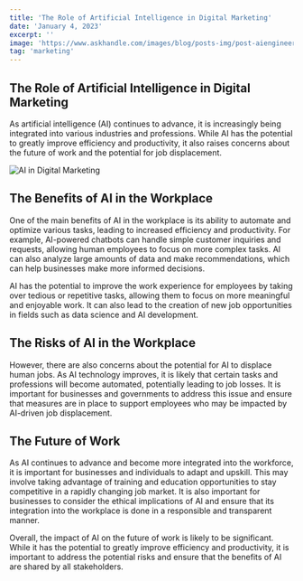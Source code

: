```yaml
---
title: 'The Role of Artificial Intelligence in Digital Marketing'
date: 'January 4, 2023'
excerpt: ''
image: 'https://www.askhandle.com/images/blog/posts-img/post-aiengineer/aires.webp'
tag: 'marketing'
---
```


## The Role of Artificial Intelligence in Digital Marketing

As artificial intelligence (AI) continues to advance, it is increasingly being integrated into various industries and professions. While AI has the potential to greatly improve efficiency and productivity, it also raises concerns about the future of work and the potential for job displacement.

![AI in Digital Marketing](https://www.askhandle.com/images/blog/posts-img/post-aiengineer/aires.webp)

## The Benefits of AI in the Workplace

One of the main benefits of AI in the workplace is its ability to automate and optimize various tasks, leading to increased efficiency and productivity. For example, AI-powered chatbots can handle simple customer inquiries and requests, allowing human employees to focus on more complex tasks. AI can also analyze large amounts of data and make recommendations, which can help businesses make more informed decisions.

AI has the potential to improve the work experience for employees by taking over tedious or repetitive tasks, allowing them to focus on more meaningful and enjoyable work. It can also lead to the creation of new job opportunities in fields such as data science and AI development.

## The Risks of AI in the Workplace

However, there are also concerns about the potential for AI to displace human jobs. As AI technology improves, it is likely that certain tasks and professions will become automated, potentially leading to job losses. It is important for businesses and governments to address this issue and ensure that measures are in place to support employees who may be impacted by AI-driven job displacement.

## The Future of Work

As AI continues to advance and become more integrated into the workforce, it is important for businesses and individuals to adapt and upskill. This may involve taking advantage of training and education opportunities to stay competitive in a rapidly changing job market. It is also important for businesses to consider the ethical implications of AI and ensure that its integration into the workplace is done in a responsible and transparent manner.

Overall, the impact of AI on the future of work is likely to be significant. While it has the potential to greatly improve efficiency and productivity, it is important to address the potential risks and ensure that the benefits of AI are shared by all stakeholders.
